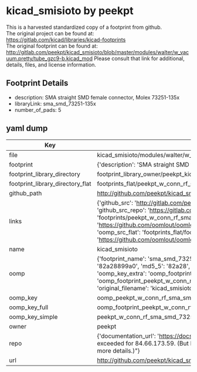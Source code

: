 # kicad_smisioto by peekpt  
This is a harvested standardized copy of a footprint from github.  
The original project can be found at:  
https://gitlab.com/kicad/libraries/kicad-footprints  
The original footprint can be found at:
http://gitlab.com/peekpt/kicad_smisioto/blob/master/modules/walter/w_vacuum.pretty/tube_gzc9-b.kicad_mod
Please consult that link for additional, details, files, and license information.  
## Footprint Details
* description: SMA straight SMD female connector, Molex 73251-135x  
* libraryLink: sma_smd_73251-135x  
* number_of_pads: 5  
## yaml dump  
| Key | Value |  
| --- | --- |  
| file | kicad_smisioto/modules/walter/w_conn_rf.pretty/sma_smd_73251-135x.kicad_mod |  
| footprint | {'description': 'SMA straight SMD female connector, Molex 73251-135x', 'libraryLink': 'sma_smd_73251-135x', 'number_of_pads': 5} |  
| footprint_library_directory | footprint_library_owner/peekpt_kicad_smisioto |  
| footprint_library_directory_flat | footprints_flat/peekpt_w_conn_rf_sma_smd_73251_135x/working |  
| github_path | http://github.com/peekpt/kicad_smisioto/blob/master/modules/walter/w_conn_rf.pretty/sma_smd_73251-135x.kicad_mod |  
| links | {'github_src': 'http://gitlab.com/peekpt/kicad_smisioto/blob/master/modules/walter/w_vacuum.pretty/tube_gzc9-b.kicad_mod', 'github_src_repo': 'https://gitlab.com/kicad/libraries/kicad-footprints', 'oomp_bot': 'footprints/peekpt_w_conn_rf_sma_smd_73251_135x/working', 'oomp_bot_github': 'https://github.com/oomlout/oomlout_oomp_footprint_bot/tree/main/footprints/peekpt_w_conn_rf_sma_smd_73251_135x/working', 'oomp_src_flat': 'footprints_flat/footprints_flat/peekpt_w_conn_rf_sma_smd_73251_135x/working', 'oomp_src_flat_github': 'https://github.com/oomlout/oomlout_oomp_footprint_src/tree/main/footprints_flat/peekpt_w_conn_rf_sma_smd_73251_135x/working'} |  
| name | kicad_smisioto |  
| oomp | {'footprint_name': 'sma_smd_73251_135x', 'library_name': 'w_conn_rf', 'md5': '82a28899a0f833977ee1bc7baf5d311e', 'md5_10': '82a28899a0', 'md5_5': '82a28', 'md5_6': '82a288', 'oomp_key': 'oomp_peekpt_w_conn_rf_sma_smd_73251_135x', 'oomp_key_extra': 'oomp_footprint_peekpt_w_conn_rf_sma_smd_73251_135x', 'oomp_key_full': 'oomp_footprint_peekpt_w_conn_rf_sma_smd_73251_135x_82a288', 'oomp_key_simple': 'peekpt_w_conn_rf_sma_smd_73251_135x', 'original_filename': 'kicad_smisioto/modules/walter/w_conn_rf.pretty/sma_smd_73251-135x.kicad_mod', 'owner_name': 'peekpt'} |  
| oomp_key | oomp_peekpt_w_conn_rf_sma_smd_73251_135x |  
| oomp_key_full | oomp_footprint_peekpt_w_conn_rf_sma_smd_73251_135x |  
| oomp_key_simple | peekpt_w_conn_rf_sma_smd_73251_135x |  
| owner | peekpt |  
| repo | {'documentation_url': 'https://docs.github.com/rest/overview/resources-in-the-rest-api#rate-limiting', 'message': "API rate limit exceeded for 84.66.173.59. (But here's the good news: Authenticated requests get a higher rate limit. Check out the documentation for more details.)"} |  
| url | http://github.com/peekpt/kicad_smisioto |  


